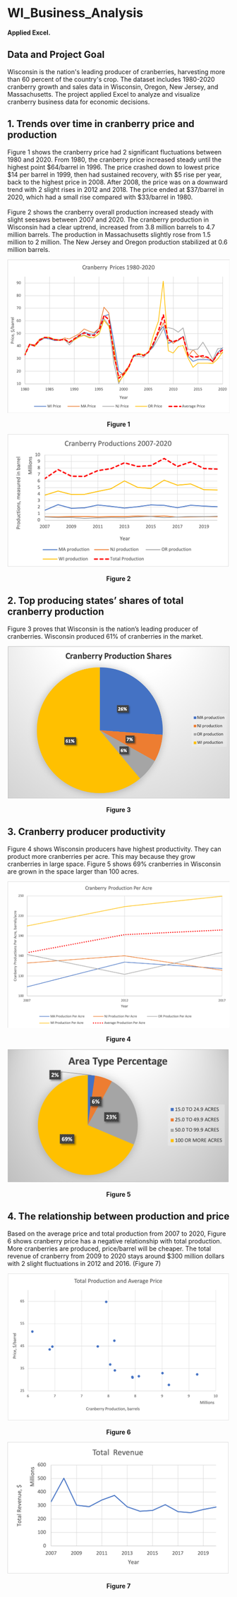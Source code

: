 # WI_Business_Analysis
<b> Applied Excel. </b>

## Data and Project Goal 
Wisconsin is the nation's leading producer of cranberries, harvesting more than 60 percent of the country's crop. The dataset includes 1980-2020 cranberry growth and sales data in Wisconsin, Oregon, New Jersey, and Massachusetts. The project applied Excel to analyze and visualize cranberry business data for economic decisions. 

## 1. Trends over time in cranberry price and production
Figure 1 shows the cranberry price had 2 significant fluctuations between 1980 and 2020. From 1980, the cranberry price increased steady until the highest point $64/barrel in 1996. The price crashed down to lowest price $14 per barrel in 1999, then had sustained recovery, with $5 rise per year, back to the highest price in 2008. After 2008, the price was on a downward trend with 2 slight rises in 2012 and 2018. The price ended at $37/barrel in 2020, which had a small rise compared with $33/barrel in 1980.
<br> 
<br> 
Figure 2 shows the cranberry overall production increased steady with slight seesaws between 2007 and 2020. The cranberry production in Wisconsin had a clear uptrend, increased from 3.8 million barrels to 4.7 million barrels. The production in Massachusetts slightly rose from 1.5 million to 2 million. The New Jersey and Oregon production stabilized at 0.6 million barrels.

![alt text](https://github.com/gracexin98/WI_Business_Analysis/blob/main/graph/1%20Cranberry%20Prices.png)
<p align="center">
<b> Figure 1 </b> 
</p>

![alt text](https://github.com/gracexin98/WI_Business_Analysis/blob/main/graph/2.png)
<p align="center">
<b> Figure 2 </b> 
</p>

## 2. Top producing states’ shares of total cranberry production
Figure 3 proves that Wisconsin is the nation’s leading producer of cranberries. Wisconsin produced 61% of cranberries in the market.

![alt text](https://github.com/gracexin98/WI_Business_Analysis/blob/main/graph/3%20Cranberry%20Production%20Shares.png)
<p align="center">
<b> Figure 3 </b> 
</p>

## 3. Cranberry producer productivity
Figure 4 shows Wisconsin producers have highest productivity. They can product more cranberries per acre. This may because they grow cranberries in large space. Figure 5 shows 69% cranberries in Wisconsin are grown in the space larger than 100 acres.

![alt text](https://github.com/gracexin98/WI_Business_Analysis/blob/main/graph/4%20Cranberry%20Production%20Per%20Acre.png)
<p align="center">
<b> Figure 4 </b> 
</p>

![alt text](https://github.com/gracexin98/WI_Business_Analysis/blob/main/graph/5%20WI%20Acre%20Type.png)
<p align="center">
<b> Figure 5 </b> 
</p>

## 4. The relationship between production and price
Based on the average price and total production from 2007 to 2020, Figure 6 shows cranberry price has a negative relationship with total production. More cranberries are produced, price/barrel will be cheaper. The total revenue of cranberry from 2009 to 2020 stays around $300 million dollars with 2 slight fluctuations in 2012 and 2016. (Figure 7)

![alt text](https://github.com/gracexin98/WI_Business_Analysis/blob/main/graph/6.png)
<p align="center">
<b> Figure 6 </b> 
</p>

![alt text](https://github.com/gracexin98/WI_Business_Analysis/blob/main/graph/7.png)
<p align="center">
<b> Figure 7 </b> 
</p>


